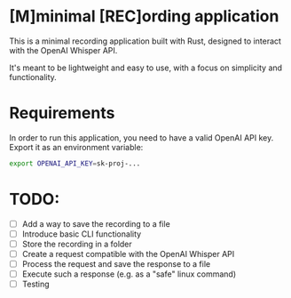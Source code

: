 # [M]minimal [REC]ording application

This is a minimal recording application built with Rust, designed to interact with the OpenAI Whisper API.

It's meant to be lightweight and easy to use, with a focus on simplicity and functionality.

# Requirements
In order to run this application, you need to have a valid OpenAI API key. Export it as an environment variable:
```bash
export OPENAI_API_KEY=sk-proj-...
```

# TODO:

- [ ] Add a way to save the recording to a file
- [ ] Introduce basic CLI functionality
- [ ] Store the recording in a folder
- [ ] Create a request compatible with the OpenAI Whisper API
- [ ] Process the request and save the response to a file
- [ ] Execute such a response (e.g. as a "safe" linux command)
- [ ] Testing
